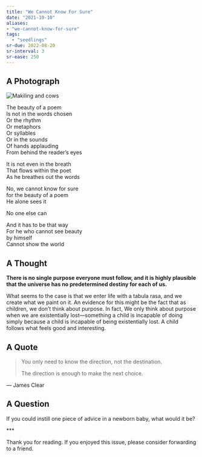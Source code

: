 ```yaml
---
title: "We Cannot Know For Sure"
date: "2021-10-10"
aliases:
- "we-cannot-know-for-sure"
tags:
  - "seedlings"
sr-due: 2022-08-20
sr-interval: 3
sr-ease: 250
---
```

## A Photograph

![Makiling and cows](lilim/images/023/Makiling-and-cows.jpg)

The beauty of a poem  
Is not in the words chosen  
Or the rhythm  
Or metaphors  
Or syllables  
Or in the sounds  
Of hands applauding  
From behind the reader’s eyes  

It is not even in the breath  
That flows within the poet  
As he breathes out the words  

No, we cannot know for sure  
for the beauty of a poem  
He alone sees it  

No one else can  

And it has to be that way  
For he who cannot see beauty  
by himself  
Cannot show the world  


## A Thought

**There is no single purpose everyone must follow, and it is highly plausible that the universe has no predetermined destiny for each of us.**

What seems to the case is that we enter life with a tabula rasa, and we create what we paint on it. An evidence for this might be the fact that as children, we don’t think about purpose. In fact, We only think about purpose when we are existentially lost—something a child is incapable of doing simply because a child is incapable of being existentially lost. A child follows what feels good and interesting.

## A Quote

> You only need to know the direction, not the destination.
>
>The direction is enough to make the next choice.

— James Clear

## A Question

If you could instill one piece of advice in a newborn baby, what would it be?

\***

Thank you for reading. If you enjoyed this issue, please consider forwarding to a friend.

